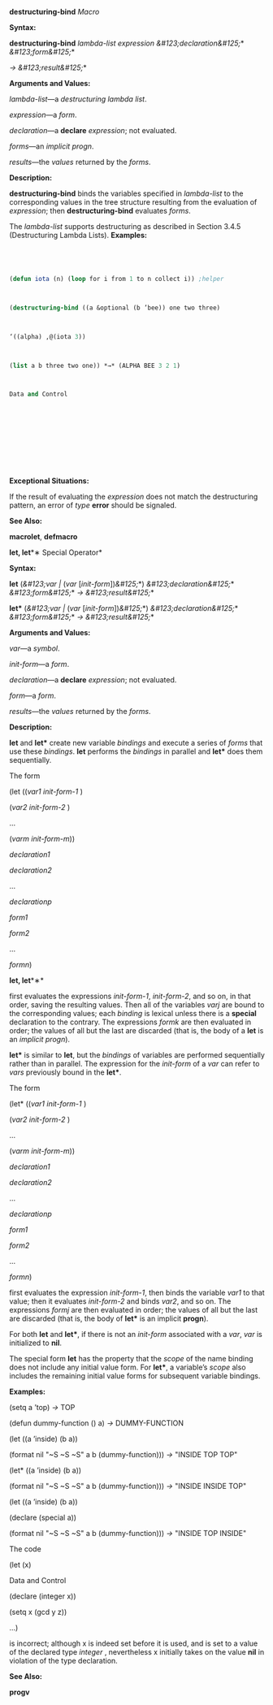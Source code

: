 **destructuring-bind** *Macro* 



**Syntax:** 



**destructuring-bind** *lambda-list expression \&#123;declaration\&#125;*\* *\&#123;form\&#125;*\* 



*→ \&#123;result\&#125;*\* 



**Arguments and Values:** 



*lambda-list*—a *destructuring lambda list*. 



*expression*—a *form*. 



*declaration*—a **declare** *expression*; not evaluated. 



*forms*—an *implicit progn*. 



*results*—the *values* returned by the *forms*. 



**Description:** 



**destructuring-bind** binds the variables specified in *lambda-list* to the corresponding values in the tree structure resulting from the evaluation of *expression*; then **destructuring-bind** evaluates *forms*. 



The *lambda-list* supports destructuring as described in Section 3.4.5 (Destructuring Lambda Lists). **Examples:**
```lisp
 



(defun iota (n) (loop for i from 1 to n collect i)) ;helper 



(destructuring-bind ((a &optional (b ’bee)) one two three) 



‘((alpha) ,@(iota 3)) 



(list a b three two one)) *→* (ALPHA BEE 3 2 1) 



Data and Control 












```
**Exceptional Situations:** 



If the result of evaluating the *expression* does not match the destructuring pattern, an error of *type* **error** should be signaled. 



**See Also:** 



**macrolet**, **defmacro** 



**let, let***∗ Special Operator* 



**Syntax:** 



**let** (*\&#123;var |* (*var* [*init-form*])*\&#125;*\*) *\&#123;declaration\&#125;*\* *\&#123;form\&#125;*\* *→ \&#123;result\&#125;*\* 



**let\*** (*\&#123;var |* (*var* [*init-form*])*\&#125;*\*) *\&#123;declaration\&#125;*\* *\&#123;form\&#125;*\* *→ \&#123;result\&#125;*\* 



**Arguments and Values:** 



*var*—a *symbol*. 



*init-form*—a *form*. 



*declaration*—a **declare** *expression*; not evaluated. 



*form*—a *form*. 



*results*—the *values* returned by the *forms*. 



**Description:** 



**let** and **let\*** create new variable *bindings* and execute a series of *forms* that use these *bindings*. **let** performs the *bindings* in parallel and **let\*** does them sequentially. 



The form 



(let ((*var1 init-form-1* ) 



(*var2 init-form-2* ) 



... 



(*varm init-form-m*)) 



*declaration1* 



*declaration2* 



... 



*declarationp* 



*form1* 



*form2* 



... 



*formn*) 















**let, let***∗* 



first evaluates the expressions *init-form-1*, *init-form-2*, and so on, in that order, saving the resulting values. Then all of the variables *varj* are bound to the corresponding values; each *binding* is lexical unless there is a **special** declaration to the contrary. The expressions *formk* are then evaluated in order; the values of all but the last are discarded (that is, the body of a **let** is an *implicit progn*). 



**let\*** is similar to **let**, but the *bindings* of variables are performed sequentially rather than in parallel. The expression for the *init-form* of a *var* can refer to *vars* previously bound in the **let\***. 



The form 



(let\* ((*var1 init-form-1* ) 



(*var2 init-form-2* ) 



... 



(*varm init-form-m*)) 



*declaration1* 



*declaration2* 



... 



*declarationp* 



*form1* 



*form2* 



... 



*formn*) 



first evaluates the expression *init-form-1*, then binds the variable *var1* to that value; then it evaluates *init-form-2* and binds *var2*, and so on. The expressions *formj* are then evaluated in order; the values of all but the last are discarded (that is, the body of **let\*** is an implicit **progn**). 



For both **let** and **let\***, if there is not an *init-form* associated with a *var*, *var* is initialized to **nil**. 



The special form **let** has the property that the *scope* of the name binding does not include any initial value form. For **let\***, a variable’s *scope* also includes the remaining initial value forms for subsequent variable bindings. 



**Examples:** 



(setq a ’top) *→* TOP 



(defun dummy-function () a) *→* DUMMY-FUNCTION 



(let ((a ’inside) (b a)) 



(format nil "~S ~S ~S" a b (dummy-function))) *→* "INSIDE TOP TOP" 



(let\* ((a ’inside) (b a)) 



(format nil "~S ~S ~S" a b (dummy-function))) *→* "INSIDE INSIDE TOP" 



(let ((a ’inside) (b a)) 



(declare (special a)) 



(format nil "~S ~S ~S" a b (dummy-function))) *→* "INSIDE TOP INSIDE" 



The code 



(let (x) 



Data and Control 











(declare (integer x)) 



(setq x (gcd y z)) 



...) 



is incorrect; although x is indeed set before it is used, and is set to a value of the declared type *integer* , nevertheless x initially takes on the value **nil** in violation of the type declaration. 



**See Also:** 



**progv** 



